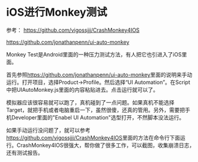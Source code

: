 # iOS进行Monkey测试

参考：
<https://github.com/vigossjjj/CrashMonkey4IOS>

<https://github.com/jonathanpenn/ui-auto-monkey>

Monkey Test是Android里面的一种压力测试方法，有人把它也引进入了iOS里面。

首先参照<https://github.com/jonathanpenn/ui-auto-monkey>里面的说明来手动运行。打开项目，选择Product->Profile。然后选择“UI Automation”。在Script中把UIAutoMonkey.js里面的内容粘贴进去。点击运行就可以了。

模拟器应该很容易就可以跑了，真机碰到了一点问题。如果真机不能选择Target，就把手机或者电脑重启一下，虽然很傻，还真的管用。另外，需要把手机Developer里面的"Enabel UI Automation"选型打开，不然脚本没法运行。

如果手动运行没问题了，就可以参考<https://github.com/vigossjjj/CrashMonkey4IOS>里面的方法在命令行下面运行。CrashMonkey4IOS很强大，帮你做了很多工作，可以截图，收集崩溃日志，还有测试报告。
